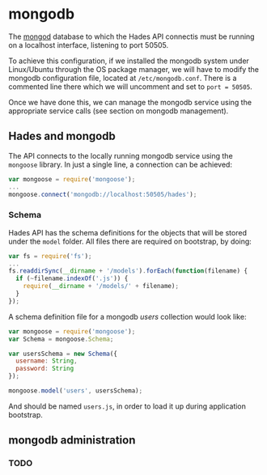 # mongodb #

The [mongod](http://www.mongodb.org/) database to which the Hades API connectis must be running on a localhost interface, listening to port 50505.

To achieve this configuration, if we installed the mongodb system under Linux/Ubuntu through the OS package manager, we will have to modify the mongodb configuration file, located at `/etc/mongodb.conf`. There is a commented line there which we will uncomment and set to `port = 50505`.

Once we have done this, we can manage the mongodb service using the appropriate service calls (see section on mongodb management).


## Hades and mongodb ##

The API connects to the locally running mongodb service using the `mongoose` library. In just a single line, a connection can be achieved:

```javascript
var mongoose = require('mongoose');
...
mongoose.connect('mongodb://localhost:50505/hades');
```

### Schema ###

Hades API has the schema definitions for the objects that will be stored under the `model` folder. All files there are required on bootstrap, by doing:

```javascript
var fs = require('fs');
...
fs.readdirSync(__dirname + '/models').forEach(function(filename) {
  if (~filename.indexOf('.js')) {
    require(__dirname + '/models/' + filename);
  }
});
```

A schema definition file for a mongodb *users* collection would look like:

```javascript
var mongoose = require('mongoose');
var Schema = mongoose.Schema;

var usersSchema = new Schema({
  username: String,
  password: String
});

mongoose.model('users', usersSchema);
```

And should be named `users.js`, in order to load it up during application bootstrap.

## mongodb administration ##

### TODO ###
